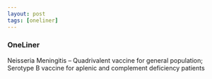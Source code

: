 ```yaml
---
layout: post
tags: [oneliner]
---
```



### OneLiner

Neisseria Meningitis – Quadrivalent vaccine for general population; Serotype B vaccine for aplenic and complement deficiency patients
